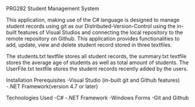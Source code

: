PRG282 Student Management System

This application, making use of the C# language is designed to manage student records using git as our Distributed-Version-Control using the in-built features of Visual Studios and connecting the local repository to the remote repository on Github.
This application provides functionalities to add, update, view and delete student record stored in three textfiles.

The students.txt textfile stores all student records, the summary.txt textfile stores the average age of students as well as total amount of students. The UserFile.txt textfile stores the student records recently added by the users.

Installation Prerequisites
-Visual Studio (in-built git and Github features)
-.NET Framework(version 4.7 or later)

Technologies Used
-C#
-.NET Framework
-Windows Forms
-Git and Github

